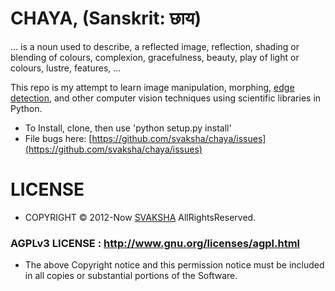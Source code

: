 # CHAYA, (Sanskrit: छाय)
... is a noun used to describe, a reflected image, reflection, shading or blending of colours, complexion, gracefulness, beauty, play of light or colours, lustre, features, ...

This repo is my attempt to learn image manipulation, morphing, [edge detection](http://en.wikipedia.org/wiki/Edge_detection), and other computer vision techniques using scientific libraries in Python.

* To Install, clone, then use 'python setup.py install'
* File bugs here: [https://github.com/svaksha/chaya/issues](https://github.com/svaksha/chaya/issues)

# LICENSE
* COPYRIGHT © 2012-Now [SVAKSHA](https://github.com/svaksha) AllRightsReserved.

### AGPLv3 LICENSE : http://www.gnu.org/licenses/agpl.html
* The above Copyright notice and this permission notice must be included in all copies or substantial portions of the Software.

